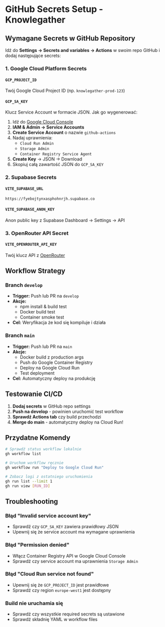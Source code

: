 # GitHub Secrets Setup - Knowlegather

## Wymagane Secrets w GitHub Repository

Idź do **Settings → Secrets and variables → Actions** w swoim repo GitHub i dodaj następujące secrets:

### 1. Google Cloud Platform Secrets

#### `GCP_PROJECT_ID`
Twój Google Cloud Project ID (np. `knowlegather-prod-123`)

#### `GCP_SA_KEY`
Klucz Service Account w formacie JSON. Jak go wygenerować:

1. Idź do [Google Cloud Console](https://console.cloud.google.com/)
2. **IAM & Admin → Service Accounts**
3. **Create Service Account** o nazwie `github-actions`
4. Nadaj uprawnienia:
   - `Cloud Run Admin`
   - `Storage Admin` 
   - `Container Registry Service Agent`
5. **Create Key** → JSON → Download
6. Skopiuj całą zawartość JSON do `GCP_SA_KEY`

### 2. Supabase Secrets

#### `VITE_SUPABASE_URL`
```
https://fyebojtynxasphohnrjh.supabase.co
```

#### `VITE_SUPABASE_ANON_KEY`
Anon public key z Supabase Dashboard → Settings → API

### 3. OpenRouter API Secret

#### `VITE_OPENROUTER_API_KEY`
Twój klucz API z [OpenRouter](https://openrouter.ai/)

## Workflow Strategy

### Branch `develop`
- **Trigger:** Push lub PR na `develop`
- **Akcje:** 
  - npm install & build test
  - Docker build test
  - Container smoke test
- **Cel:** Weryfikacja że kod się kompiluje i działa

### Branch `main`
- **Trigger:** Push lub PR na `main` 
- **Akcje:**
  - Docker build z production args
  - Push do Google Container Registry
  - Deploy na Google Cloud Run
  - Test deployment
- **Cel:** Automatyczny deploy na produkcję

## Testowanie CI/CD

1. **Dodaj secrets** w GitHub repo settings
2. **Push na develop** - powinien uruchomić test workflow
3. **Sprawdź Actions tab** czy build przechodzi
4. **Merge do main** - automatyczny deploy na Cloud Run!

## Przydatne Komendy

```bash
# Sprawdź status workflow lokalnie
gh workflow list

# Uruchom workflow ręcznie
gh workflow run "Deploy to Google Cloud Run"

# Zobacz logi z ostatniego uruchomienia
gh run list --limit 1
gh run view [RUN_ID]
```

## Troubleshooting

### Błąd "Invalid service account key"
- Sprawdź czy `GCP_SA_KEY` zawiera prawidłowy JSON
- Upewnij się że service account ma wymagane uprawnienia

### Błąd "Permission denied"
- Włącz Container Registry API w Google Cloud Console
- Sprawdź czy service account ma uprawnienia `Storage Admin`

### Błąd "Cloud Run service not found"  
- Upewnij się że `GCP_PROJECT_ID` jest prawidłowe
- Sprawdź czy region `europe-west1` jest dostępny

### Build nie uruchamia się
- Sprawdź czy wszystkie required secrets są ustawione
- Sprawdź składnię YAML w workflow files
